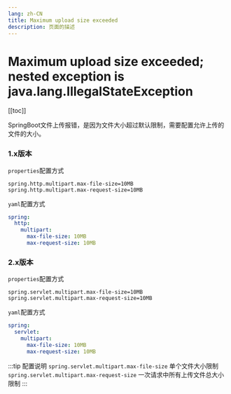 ```yaml
---
lang: zh-CN    
title: Maximum upload size exceeded  
description: 页面的描述
---
```


# Maximum upload size exceeded; nested exception is java.lang.IllegalStateException

[[toc]]

SpringBoot文件上传报错，是因为文件大小超过默认限制，需要配置允许上传的文件的大小。

### 1.x版本

`properties`配置方式

```properties
spring.http.multipart.max-file-size=10MB
spring.http.multipart.max-request-size=10MB
```

`yaml`配置方式

```yaml
spring:
  http:
    multipart:
      max-file-size: 10MB
      max-request-size: 10MB
```

### 2.x版本

`properties`配置方式

```properties
spring.servlet.multipart.max-file-size=10MB
spring.servlet.multipart.max-request-size=10MB
```

`yaml`配置方式

```yaml
spring:
  servlet:
    multipart:
      max-file-size: 10MB
      max-request-size: 10MB

```

:::tip 配置说明
`spring.servlet.multipart.max-file-size` 单个文件大小限制  
`spring.servlet.multipart.max-request-size` 一次请求中所有上传文件总大小限制
:::

<Comment></Comment>
